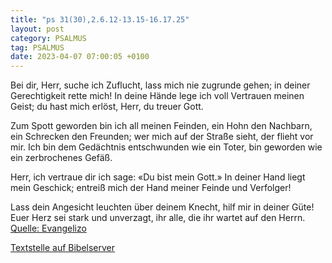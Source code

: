 ```yaml
---
title: "ps 31(30),2.6.12-13.15-16.17.25"
layout: post
category: PSALMUS
tag: PSALMUS
date: 2023-04-07 07:00:05 +0100
---
```

Bei dir, Herr, suche ich Zuflucht,
lass mich nie zugrunde gehen;
in deiner Gerechtigkeit rette mich!
In deine Hände lege ich voll Vertrauen meinen Geist;
du hast mich erlöst, Herr, du treuer Gott.

Zum Spott geworden bin ich all meinen Feinden,
ein Hohn den Nachbarn, ein Schrecken den Freunden;
wer mich auf der Straße sieht, der flieht vor mir.<!--more-->
Ich bin dem Gedächtnis entschwunden wie ein Toter,
bin geworden wie ein zerbrochenes Gefäß.

Herr, ich vertraue dir
ich sage: «Du bist mein Gott.»
In deiner Hand liegt mein Geschick;
entreiß mich der Hand meiner Feinde und Verfolger!

Lass dein Angesicht leuchten über deinem Knecht,
hilf mir in deiner Güte!
Euer Herz sei stark und unverzagt,
ihr alle, die ihr wartet auf den Herrn.<br>
[Quelle: Evangelizo](https://evangeliumtagfuertag.org/DE/gospel)

[Textstelle auf Bibelserver](https://www.bibleserver.com/EU/ps31(30),2.6.12-13.15-16.17.25)
